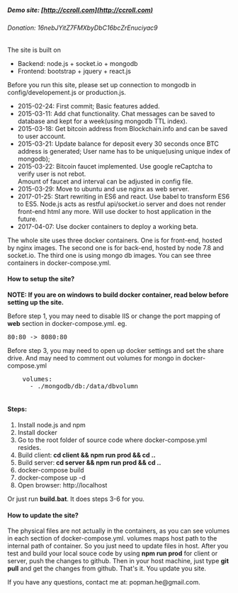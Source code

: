 ##### Demo site: [http://ccroll.com](http://ccroll.com)
###### Donation: 16nebJYitZ7FMXbyDbC16bcZrEnuciyac9

The site is built on 
<ul>
<li>Backend: node.js + socket.io + mongodb</li>
<li>Frontend: bootstrap + jquery + react.js</li>
</ul>

<p>Before you run this site, please set up connection to mongodb in config/developement.js or production.js.</p>

<ul>
<li>2015-02-24:  First commit; Basic features added.</li>
<li>2015-03-11:  Add chat functionality. Chat messages can be saved to database and kept for a week(using mongodb TTL index).</li>
<li>2015-03-18:  Get bitcoin address from Blockchain.info and can be saved to user account.</li>
<li>2015-03-21:  Update balance for deposit every 30 seconds once BTC address is generated; 
				 User name has to be unique(using unique index of mongodb);
<li>2015-03-22:  Bitcoin faucet implemented. Use google reCaptcha to verify user is not rebot. <br />
	             Amount of faucet and interval can be adjusted in config file.</li>
<li>2015-03-29:  Move to ubuntu and use nginx as web server.</li>
<li>2017-01-25:  Start rewriting in ES6 and react. Use babel to transform ES6 to ES5. Node.js acts as restful api/socket.io server and does not render front-end html any more. Will use docker to host application in the future.</li>
<li>2017-04-07:  Use docker containers to deploy a working beta.</li>
</ul>
<p>The whole site uses three docker containers. One is for front-end, hosted by nginx images. The second one is for back-end, hosted by node 7.8 and socket.io. The third one is using mongo db images. You can see three containers in docker-compose.yml.  </p>
<h4>How to setup the site? </h4>
<strong>NOTE: If you are on windows to build docker container, read below before setting up the site.</strong>
<p>Before step 1, you may need to disable IIS or change the port mapping of <strong>web</strong> section in docker-compose.yml. eg. <pre>80:80 -> 8080:80</pre> </p>
<p>Before step 3, you may need to open up docker settings and set the share drive. And may need to comment out volumes for mongo in docker-compose.yml<br />
	<pre>
	volumes:
      - ./mongodb/db:/data/dbvolumn
      </pre>
</p>
<h4>Steps:</h4>
<ol>
<li>Install node.js and npm</li>
<li>Install docker</li>
<li>Go to the root folder of source code where docker-compose.yml resides.</li>
<li>Build client:<strong> cd client && npm run prod && cd ..</strong></li>
<li>Build server:<strong> cd server && npm run prod && cd ..</strong></li>
<li>docker-compose build</li>
<li>docker-compose up -d</li>
<li>Open browser: http://localhost</li>
</ol>
<p>Or just run <strong>build.bat</strong>. It does steps 3-6 for you.<p>
<h4>How to update the site? </h4>
<p>The physical files are not actually in the containers, as you can see volumes in each section of docker-compose.yml. volumes maps host path to the internal path of container. So you just need to update files in host. After you test and build your local souce code by using <strong>npm run prod</strong> for client or server, push the changes to github. Then in your host machine, just type <strong>git pull</strong> and get the changes from github. That's it. You update you site. </p>
<p>If you have any questions, contact me at: popman.he@gmail.com.</p>
